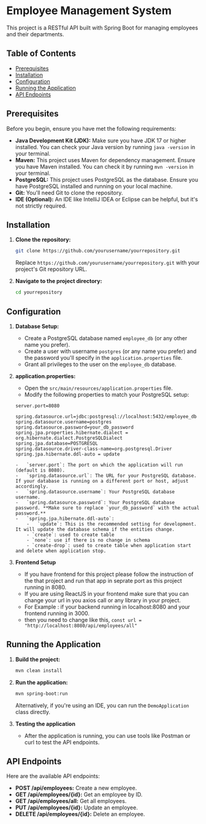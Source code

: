 # Employee Management System

This project is a RESTful API built with Spring Boot for managing employees and their departments.

## Table of Contents

-   [Prerequisites](#prerequisites)
-   [Installation](#installation)
-   [Configuration](#configuration)
-   [Running the Application](#running-the-application)
-   [API Endpoints](#api-endpoints)



## Prerequisites

Before you begin, ensure you have met the following requirements:

-   **Java Development Kit (JDK):**  Make sure you have JDK 17 or higher installed. You can check your Java version by running `java -version` in your terminal.
-   **Maven:** This project uses Maven for dependency management. Ensure you have Maven installed. You can check it by running `mvn -version` in your terminal.
-   **PostgreSQL:** This project uses PostgreSQL as the database. Ensure you have PostgreSQL installed and running on your local machine.
-   **Git:** You'll need Git to clone the repository.
-   **IDE (Optional):** An IDE like IntelliJ IDEA or Eclipse can be helpful, but it's not strictly required.

## Installation

1.  **Clone the repository:**

    ```bash
    git clone https://github.com/yourusername/yourrepository.git
    ```

    Replace `https://github.com/yourusername/yourrepository.git` with your project's Git repository URL.

2.  **Navigate to the project directory:**

    ```bash
    cd yourrepository
    ```

## Configuration

1.  **Database Setup:**
    -   Create a PostgreSQL database named `employee_db` (or any other name you prefer).
    -   Create a user with username `postgres` (or any name you prefer) and the password you'll specify in the `application.properties` file.
    -   Grant all privileges to the user on the `employee_db` database.

2.  **application.properties:**
    -   Open the `src/main/resources/application.properties` file.
    -   Modify the following properties to match your PostgreSQL setup:

    ```properties
    server.port=8080

    spring.datasource.url=jdbc:postgresql://localhost:5432/employee_db
    spring.datasource.username=postgres
    spring.datasource.password=your_db_password
    spring.jpa.properties.hibernate.dialect = org.hibernate.dialect.PostgreSQLDialect
    spring.jpa.database=POSTGRESQL
    spring.datasource.driver-class-name=org.postgresql.Driver
    spring.jpa.hibernate.ddl-auto = update
    ```

        -   `server.port`: The port on which the application will run (default is 8080).
        -   `spring.datasource.url`: The URL for your PostgreSQL database. If your database is running on a different port or host, adjust accordingly.
        -   `spring.datasource.username`: Your PostgreSQL database username.
        -   `spring.datasource.password`: Your PostgreSQL database password. **Make sure to replace `your_db_password` with the actual password.**
        -   `spring.jpa.hibernate.ddl-auto`:
            -   `update`: This is the recommended setting for development. It will update the database schema if the entities change.
            - `create`: used to create table
            - `none`: use if there is no change in schema
            - `create-drop`: used to create table when application start and delete when application stop.

3. **Frontend Setup**
    - If you have frontend for this project please follow the instruction of the that project and run that app in seprate port as this project running in 8080.
    - If you are using ReactJS in your frontend make sure that you can change your url in you axios call or any library in your project.
    - For Example : if your backend running in localhost:8080 and your frontend running in 3000.
    - then you need to change like this, `const url = "http://localhost:8080/api/employees/all"`

## Running the Application

1.  **Build the project:**

    ```bash
    mvn clean install
    ```

2.  **Run the application:**

    ```bash
    mvn spring-boot:run
    ```

    Alternatively, if you're using an IDE, you can run the `DemoApplication` class directly.

3. **Testing the application**
    - After the application is running, you can use tools like Postman or curl to test the API endpoints.

## API Endpoints

Here are the available API endpoints:

-   **POST /api/employees:** Create a new employee.
-   **GET /api/employees/{id}:** Get an employee by ID.
-   **GET /api/employees/all:** Get all employees.
-   **PUT /api/employees/{id}:** Update an employee.
-   **DELETE /api/employees/{id}:** Delete an employee.

